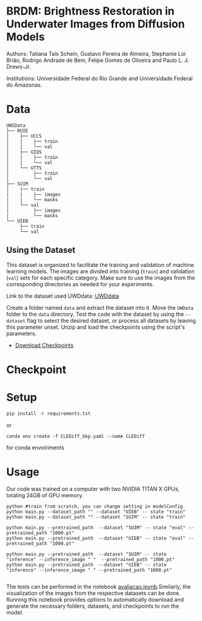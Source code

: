 # **BRDM: Brightness Restoration in Underwater Images from Diffusion Models**
Authors: Tatiana Taís Schein, Gustavo Pereira de Almeira, Stephanie Loi Brião, Rodrigo Andrade de Bem, Felipe Gomes de Oliveira and Paulo L. J. Drews-Jr.

Institutions: Universidade Federal do Rio Grande and Universidade Federal do Amazonas.

# Data

 ```
 UWSData
├── RUIE
│    ├── UCCS
│    |    ├── train
│    |    └── val
│    ├── UIQS
│    |    ├── train
│    |    └── val
│    └── UTTS
│         ├── train
│         └── val
├── SUIM
│    |── train
|    |    ├── images
|    |    └── masks
│    └── val
|         ├── images
|         └── masks
└── UIEB
      ├── train
      └── val
``` 


## Using the Dataset

This dataset is organized to facilitate the training and validation of machine learning models. The images are divided into training (`train`) and validation (`val`) sets for each specific category. Make sure to use the images from the corresponding directories as needed for your experiments.

Link to the dataset used UWDdata: [UWDdata](https://drive.google.com/file/d/1SCwOosZam8bzoZdVSwW60l-bD7c65pv0/view?usp=sharing)

Create a folder named `data` and extract the dataset into it. Move the `UWData` folder to the `data` directory. Test the code with the dataset by using the `--dataset` flag to select the desired dataset, or process all datasets by leaving this parameter unset. Unzip and load the checkpoints using the script's parameters.


* [Download Checkpoints](https://huggingface.co/Gusanagy/UDBE-Unsupervised-Diffusion-based-Brightness-Enhancement-in-Underwater-Images/tree/main)


# Checkpoint

# Setup
```python
pip install -r requirements.txt
```

or 

```conda
conda env create -f CLEDiff_bkp.yaml --name CLEDiff
```

for conda envoiriments

# Usage
<!--Our diffusion code structure is based on the original implementation of DDPM. Increasing the size of the U-Net may lead to better results. About training iteration. The training with 5000 iterations has converged quite well. We recommend training for 10,000 iterations to achieve better performance, and you can select the best-performing training iterations.We test code on one RTX 3090 GPU. The training time is about 1-2 days.*/ -->
Our code was trained on a computer with two NVIDIA TITAN X GPUs, totaling 24GB of GPU memory.

```
python #train from scratch, you can change setting in modelConfig 
python main.py --dataset_path "" --dataset "UIEB" -- state "train" 
python main.py --dataset_path "" --dataset "SUIM" -- state "train" 

python main.py --pretrained_path  --dataset "SUIM" -- state "eval" --pretrained_path "1000.pt"
python main.py --pretrained_path  --dataset "UIEB" -- state "eval" --pretrained_path "1000.pt"

python main.py --pretrained_path  --dataset "SUIM" -- state "inference" --inference_image " "  --pretrained_path "1000.pt"
python main.py --pretrained_path  --dataset "UIEB" -- state "inference" --inference_image " " --pretrained_path "1000.pt"


```

The tests can be performed in the notebook [avaliacao.ipynb](avaliacao.ipynb).Similarly, the visualization of the images from the respective datasets can be done. Running this notebook provides options to automatically download and generate the necessary folders, datasets, and checkpoints to run the model.
<!--
# Mask CLE Diffusion
Mask CLE Diffusion finetunes lol checkpoint. In our experiments, lol checkpoint is better than mit-adobe-5K checkpoint.

We show some inference cases in 'data/Mask_CLE_cases'. Welcome to use your cases to test the performance.
 /*We show some inference cases in 'data/Mask_CLE_cases'. Welcome to use your cases to test the performance.

```python
python mask_generation.py   #generate masks for training
python train_mask.py --pretrained_path ckpt/lol.pt  #finetune Mask CLE Diffusion
python test_mask.py --pretrained_path ckpt/Mask_CLE.pt --input_path data/Mask_CLE_cases/opera.png --mask_path data/Mask_CLE_cases/opera_mask.png --data_name opera
```
*/ -->

